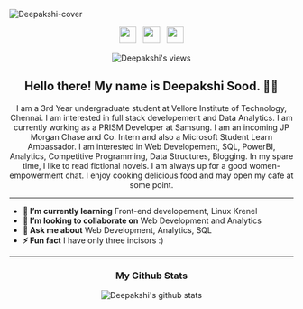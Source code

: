 ![Deepakshi-cover](https://github.com/deepakshisud/deepakshisud/blob/master/Cover.png)

<p align='center'>
 <a href="https://www.instagram.com/deepakshiiiiii/"><img height="30" src="https://github.com/stephenajulu/WaylonWalker/blob/main/icon/instagram.jpg?raw=true"></a>&nbsp;&nbsp;
<a href="https://twitter.com/DeepakshiSud"><img height="30" src="https://github.com/stephenajulu/WaylonWalker/blob/main/icon/twitter.png?raw=true"></a>&nbsp;&nbsp;
<a href="https://www.linkedin.com/in/deepakshi-sood-27b386174/"><img height="30" src="https://github.com/stephenajulu/WaylonWalker/blob/main/icon/linkedin.png?raw=true"></a>
</p>
<div align='center'>
 
![Deepakshi's views](https://komarev.com/ghpvc/?username=deepakshisud)

</div>

<h2 align="center">Hello there! My name is Deepakshi Sood. 👋🤓</h2>
<p align="center">I am a 3rd Year undergraduate student at Vellore Institute of Technology, Chennai. I am interested in full stack developement and Data Analytics. I am currently working as a PRISM Developer at Samsung. I am an incoming JP Morgan Chase and Co. Intern and also a Microsoft Student Learn Ambassador. I am interested in Web Developement, SQL, PowerBI, Analytics, Competitive Programming, Data Structures, Blogging.
In my spare time, I like to read fictional novels. I am always up for a good women-empowerment chat. I enjoy cooking delicious food and may open my cafe at some point. </p>

------------------------------------------------------------------------------------------------------------------------------------------------------------------------------
* **🌱 I’m currently learning** Front-end developement, Linux Krenel
* **👯 I’m looking to collaborate on** Web Development and Analytics
* **💬 Ask me about** Web Development, Analytics, SQL
* **⚡ Fun fact** I have only three incisors :) 
-----------------------------------------------------------------------------------------------------------------------------------------------------------------------------

<div align='center' markdown="1">

### My Github Stats

 ![Deepakshi's github stats](https://github-readme-stats.vercel.app/api?username=deepakshisud&show_icons=true&theme=solarized-light)
 
 </div>
 

 


    
